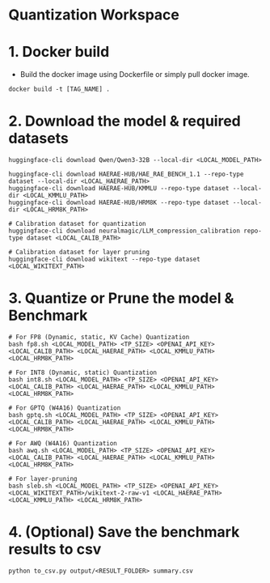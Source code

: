 # Quantization Workspace

# 1. Docker build
- Build the docker image using Dockerfile or simply pull docker image.
```
docker build -t [TAG_NAME] .
```

# 2. Download the model & required datasets
```
huggingface-cli download Qwen/Qwen3-32B --local-dir <LOCAL_MODEL_PATH>

huggingface-cli download HAERAE-HUB/HAE_RAE_BENCH_1.1 --repo-type dataset --local-dir <LOCAL_HAERAE_PATH>
huggingface-cli download HAERAE-HUB/KMMLU --repo-type dataset --local-dir <LOCAL_KMMLU_PATH>
huggingface-cli download HAERAE-HUB/HRM8K --repo-type dataset --local-dir <LOCAL_HRM8K_PATH>

# Calibration dataset for quantization
huggingface-cli download neuralmagic/LLM_compression_calibration repo-type dataset <LOCAL_CALIB_PATH>

# Calibration dataset for layer pruning
huggingface-cli download wikitext --repo-type dataset <LOCAL_WIKITEXT_PATH>
```

# 3. Quantize or Prune the model & Benchmark
```
# For FP8 (Dynamic, static, KV Cache) Quantization
bash fp8.sh <LOCAL_MODEL_PATH> <TP_SIZE> <OPENAI_API_KEY> <LOCAL_CALIB_PATH> <LOCAL_HAERAE_PATH> <LOCAL_KMMLU_PATH> <LOCAL_HRM8K_PATH>

# For INT8 (Dynamic, static) Quantization
bash int8.sh <LOCAL_MODEL_PATH> <TP_SIZE> <OPENAI_API_KEY> <LOCAL_CALIB_PATH> <LOCAL_HAERAE_PATH> <LOCAL_KMMLU_PATH> <LOCAL_HRM8K_PATH>

# For GPTQ (W4A16) Quantization
bash gptq.sh <LOCAL_MODEL_PATH> <TP_SIZE> <OPENAI_API_KEY> <LOCAL_CALIB_PATH> <LOCAL_HAERAE_PATH> <LOCAL_KMMLU_PATH> <LOCAL_HRM8K_PATH>

# For AWQ (W4A16) Quantization
bash awq.sh <LOCAL_MODEL_PATH> <TP_SIZE> <OPENAI_API_KEY> <LOCAL_CALIB_PATH> <LOCAL_HAERAE_PATH> <LOCAL_KMMLU_PATH> <LOCAL_HRM8K_PATH>

# For layer-pruning
bash sleb.sh <LOCAL_MODEL_PATH> <TP_SIZE> <OPENAI_API_KEY> <LOCAL_WIKITEXT_PATH>/wikitext-2-raw-v1 <LOCAL_HAERAE_PATH> <LOCAL_KMMLU_PATH> <LOCAL_HRM8K_PATH>
```

# 4. (Optional) Save the benchmark results to csv
```
python to_csv.py output/<RESULT_FOLDER> summary.csv
```
